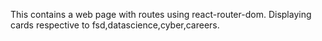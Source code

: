 This contains a web page with routes using react-router-dom.
Displaying cards respective to fsd,datascience,cyber,careers.
